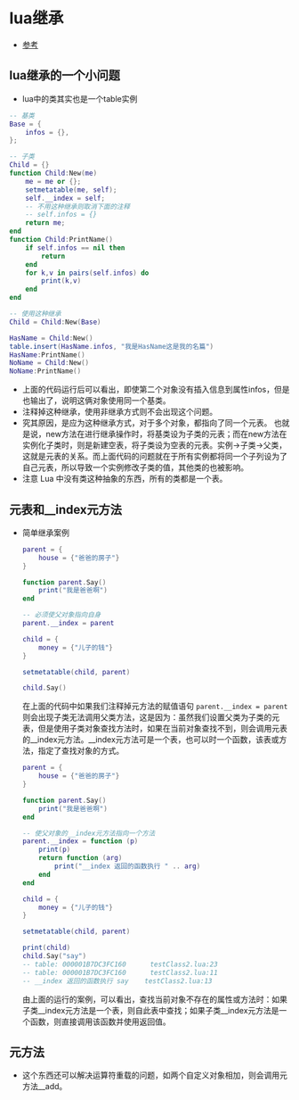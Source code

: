 # lua继承

* [参考](https://www.cnblogs.com/blueberryzzz/p/8947446.html)

## lua继承的一个小问题

* lua中的类其实也是一个table实例

```lua
-- 基类
Base = {
    infos = {},
};

-- 子类
Child = {}
function Child:New(me)
    me = me or {};
    setmetatable(me, self);
    self.__index = self;
    -- 不用这种继承则取消下面的注释
    -- self.infos = {}
    return me;
end
function Child:PrintName()
    if self.infos == nil then
        return
    end
    for k,v in pairs(self.infos) do
        print(k,v)
    end
end

-- 使用这种继承
Child = Child:New(Base)

HasName = Child:New()
table.insert(HasName.infos, "我是HasName这是我的名篇")
HasName:PrintName()
NoName = Child:New()
NoName:PrintName()
```

* 上面的代码运行后可以看出，即使第二个对象没有插入信息到属性infos，但是也输出了，说明这俩对象使用同一个基类。
* 注释掉这种继承，使用非继承方式则不会出现这个问题。
* 究其原因，是应为这种继承方式，对于多个对象，都指向了同一个元表。
  也就是说，new方法在进行继承操作时，将基类设为子类的元表；而在new方法在实例化子类时，则是新建空表，将子类设为空表的元表。实例->子类->父类，这就是元表的关系。而上面代码的问题就在于所有实例都将同一个子列设为了自己元表，所以导致一个实例修改子类的值，其他类的也被影响。
* 注意 Lua 中没有类这种抽象的东西，所有的类都是一个表。

## 元表和__index元方法

* 简单继承案例

    ```lua
    parent = {
        house = {"爸爸的房子"}
    }

    function parent.Say()
        print("我是爸爸啊")
    end

    -- 必须使父对象指向自身
    parent.__index = parent

    child = {
        money = {"儿子的钱"}
    }

    setmetatable(child, parent)

    child.Say()
    ```

    在上面的代码中如果我们注释掉元方法的赋值语句 `parent.__index = parent` 则会出现子类无法调用父类方法，这是因为：虽然我们设置父类为子类的元表，但是使用子类对象查找方法时，如果在当前对象查找不到，则会调用元表的__index元方法。__index元方法可是一个表，也可以时一个函数，该表或方法，指定了查找对象的方式。

    ```lua
    parent = {
        house = {"爸爸的房子"}
    }

    function parent.Say()
        print("我是爸爸啊")
    end

    -- 使父对象的__index元方法指向一个方法
    parent.__index = function (p)
        print(p)
        return function (arg)
            print("__index 返回的函数执行 " .. arg)
        end
    end

    child = {
        money = {"儿子的钱"}
    }

    setmetatable(child, parent)

    print(child)
    child.Say("say")
    -- table: 000001B7DC3FC160      testClass2.lua:23
    -- table: 000001B7DC3FC160      testClass2.lua:11
    -- __index 返回的函数执行 say    testClass2.lua:13
    ```

    由上面的运行的案例，可以看出，查找当前对象不存在的属性或方法时：如果子类__index元方法是一个表，则自此表中查找；如果子类__index元方法是一个函数，则直接调用该函数并使用返回值。

## 元方法

* 这个东西还可以解决运算符重载的问题，如两个自定义对象相加，则会调用元方法__add。
